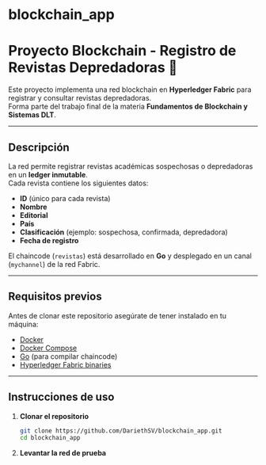 # blockchain_app

# Proyecto Blockchain - Registro de Revistas Depredadoras 🔗

Este proyecto implementa una red blockchain en **Hyperledger Fabric** para registrar y consultar revistas depredadoras.  
Forma parte del trabajo final de la materia **Fundamentos de Blockchain y Sistemas DLT**.

---

##  Descripción

La red permite registrar revistas académicas sospechosas o depredadoras en un **ledger inmutable**.  
Cada revista contiene los siguientes datos:

- **ID** (único para cada revista)  
- **Nombre**  
- **Editorial**  
- **País**  
- **Clasificación** (ejemplo: sospechosa, confirmada, depredadora)  
- **Fecha de registro**  

El chaincode (`revistas`) está desarrollado en **Go** y desplegado en un canal (`mychannel`) de la red Fabric.

---

##  Requisitos previos

Antes de clonar este repositorio asegúrate de tener instalado en tu máquina:

- [Docker](https://docs.docker.com/get-docker/)  
- [Docker Compose](https://docs.docker.com/compose/install/)  
- [Go](https://go.dev/doc/install) (para compilar chaincode)  
- [Hyperledger Fabric binaries](https://hyperledger-fabric.readthedocs.io/en/release-2.5/install.html)  

---

##  Instrucciones de uso

1. **Clonar el repositorio**  

   ```bash
   git clone https://github.com/DariethSV/blockchain_app.git
   cd blockchain_app

2. **Levantar la red de prueba**

   
